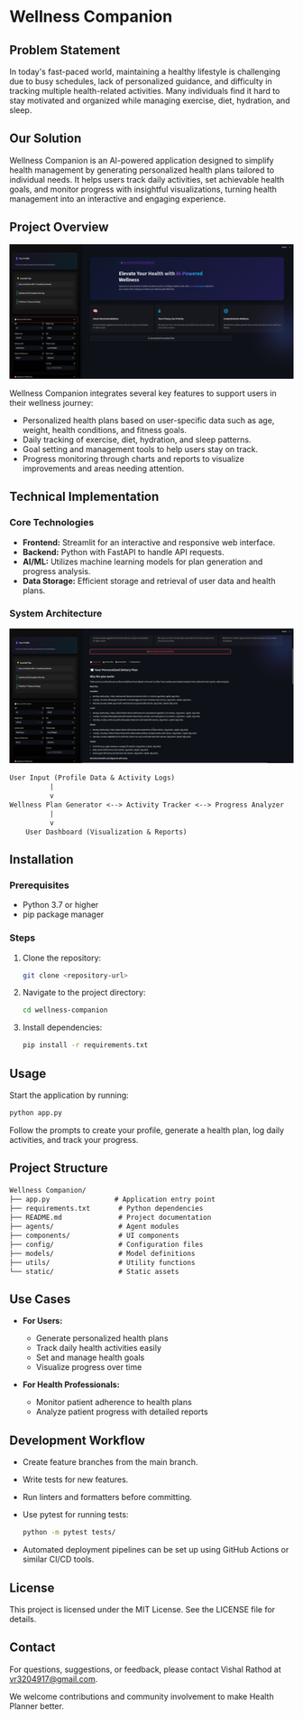 # Wellness Companion

## Problem Statement

In today's fast-paced world, maintaining a healthy lifestyle is challenging due to busy schedules, lack of personalized guidance, and difficulty in tracking multiple health-related activities. Many individuals find it hard to stay motivated and organized while managing exercise, diet, hydration, and sleep.

## Our Solution

Wellness Companion is an AI-powered application designed to simplify health management by generating personalized health plans tailored to individual needs. It helps users track daily activities, set achievable health goals, and monitor progress with insightful visualizations, turning health management into an interactive and engaging experience.

## Project Overview

![Wellness Companion Dashboard](Image/Screenshot_20250718_125105.png)

Wellness Companion integrates several key features to support users in their wellness journey:

- Personalized health plans based on user-specific data such as age, weight, health conditions, and fitness goals.
- Daily tracking of exercise, diet, hydration, and sleep patterns.
- Goal setting and management tools to help users stay on track.
- Progress monitoring through charts and reports to visualize improvements and areas needing attention.

## Technical Implementation

### Core Technologies

- **Frontend:** Streamlit for an interactive and responsive web interface.
- **Backend:** Python with FastAPI to handle API requests.
- **AI/ML:** Utilizes machine learning models for plan generation and progress analysis.
- **Data Storage:** Efficient storage and retrieval of user data and health plans.

### System Architecture

![System Architecture](Image/Screenshot_20250718_131053.png)

```
User Input (Profile Data & Activity Logs)
          |
          v
Wellness Plan Generator <--> Activity Tracker <--> Progress Analyzer
          |
          v
    User Dashboard (Visualization & Reports)
```

## Installation

### Prerequisites

- Python 3.7 or higher
- pip package manager

### Steps

1. Clone the repository:

   ```bash
   git clone <repository-url>
   ```

2. Navigate to the project directory:

   ```bash
   cd wellness-companion
   ```

3. Install dependencies:

   ```bash
   pip install -r requirements.txt
   ```

## Usage

Start the application by running:

```bash
python app.py
```

Follow the prompts to create your profile, generate a health plan, log daily activities, and track your progress.

## Project Structure

```
Wellness Companion/
├── app.py                # Application entry point
├── requirements.txt       # Python dependencies
├── README.md              # Project documentation
├── agents/                # Agent modules
├── components/            # UI components
├── config/                # Configuration files
├── models/                # Model definitions
├── utils/                 # Utility functions
└── static/                # Static assets
```

## Use Cases

- **For Users:**
  - Generate personalized health plans
  - Track daily health activities easily
  - Set and manage health goals
  - Visualize progress over time

- **For Health Professionals:**
  - Monitor patient adherence to health plans
  - Analyze patient progress with detailed reports

## Development Workflow

- Create feature branches from the main branch.
- Write tests for new features.
- Run linters and formatters before committing.
- Use pytest for running tests:

  ```bash
  python -m pytest tests/
  ```

- Automated deployment pipelines can be set up using GitHub Actions or similar CI/CD tools.

## License

This project is licensed under the MIT License. See the LICENSE file for details.

## Contact

For questions, suggestions, or feedback, please contact Vishal Rathod at vr3204917@gmail.com.

We welcome contributions and community involvement to make Health Planner better.